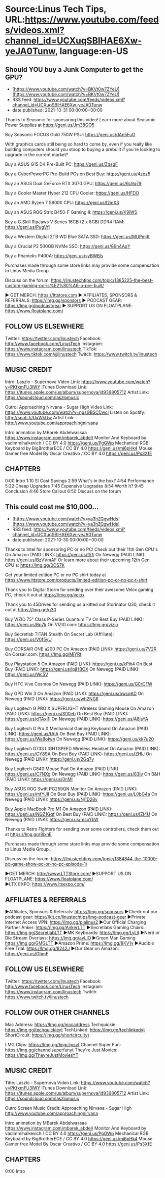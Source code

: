 # Source:Linus Tech Tips, URL:https://www.youtube.com/feeds/videos.xml?channel_id=UCXuqSBlHAE6Xw-yeJA0Tunw, language:en-US

## Should YOU buy a Junk Computer to get the GPU?
 - [https://www.youtube.com/watch?v=BKVt0w7ZYeU](https://www.youtube.com/watch?v=BKVt0w7ZYeU)
 - RSS feed: https://www.youtube.com/feeds/videos.xml?channel_id=UCXuqSBlHAE6Xw-yeJA0Tunw
 - date published: 2021-10-31 00:00:00+00:00

Thanks to Seasonic for sponsoring this video! Learn more about Seasonic Power Supplies at https://geni.us/Jm38GO5

Buy Seasonic FOCUS Gold 750W PSU: https://geni.us/dAe5FuO

With graphics cards still being so hard to come by, even if you really like building computers should you stoop to buying a prebuilt if you're looking to upgrade in the current market?


Buy a ASUS G15 DK Pre-Built PC: https://geni.us/ZqsgF

Buy a CyberPowerPC Pre-Build PCs on Best Buy: https://geni.us/4zpz5

Buy an ASUS Dual GeForce RTX 3070 GPU: https://geni.us/6c9q79

Buy a Cooler Master Hyper 212 CPU Cooler: https://geni.us/HFDO

Buy an AMD Ryzen 7 5800X CPU: https://geni.us/l2inX3

Buy an ASUS ROG Strix B450-F Gaming II: https://geni.us/K9iWS

Buy a G.Skill RipJaws V Series 16GB (2 x 8GB) DDR4 RAM: https://geni.us/PugVfj

Buy a Western Digital 2TB WD Blue SATA SSD: https://geni.us/MUPmjK

Buy a Crucial P2 500GB NVMe SSD: https://geni.us/89n4AgY

Buy a Phanteks P400A: https://geni.us/syBWBls

Purchases made through some store links may provide some compensation to Linus Media Group.

Discuss on the forum: https://linustechtips.com/topic/1385225-the-best-custom-gaming-pc-is%E2%80%A6-a-pre-built/

► GET MERCH: https://lttstore.com
► AFFILIATES, SPONSORS & REFERRALS: https://lmg.gg/sponsors
► PODCAST GEAR: https://lmg.gg/podcastgear
► SUPPORT US ON FLOATPLANE: https://www.floatplane.com/

FOLLOW US ELSEWHERE
---------------------------------------------------  
Twitter: https://twitter.com/linustech
Facebook: http://www.facebook.com/LinusTech
Instagram: https://www.instagram.com/linustech
TikTok: https://www.tiktok.com/@linustech
Twitch: https://www.twitch.tv/linustech

MUSIC CREDIT
---------------------------------------------------
Intro: Laszlo - Supernova
Video Link: https://www.youtube.com/watch?v=PKfxmFU3lWY
iTunes Download Link: https://itunes.apple.com/us/album/supernova/id936805712
Artist Link: https://soundcloud.com/laszlomusic

Outro: Approaching Nirvana - Sugar High
Video Link: https://www.youtube.com/watch?v=ngsGBSCDwcI
Listen on Spotify: http://spoti.fi/UxWkUw
Artist Link: http://www.youtube.com/approachingnirvana

Intro animation by MBarek Abdelwassaa https://www.instagram.com/mbarek_abdel/
Monitor And Keyboard by vadimmihalkevich / CC BY 4.0  https://geni.us/PgGWp
Mechanical RGB Keyboard by BigBrotherECE / CC BY 4.0 https://geni.us/mj6pHk4
Mouse Gamer free Model By Oscar Creativo / CC BY 4.0 https://geni.us/Ps3XfE

CHAPTERS
---------------------------------------------------  
0:00 Intro
1:10 SI Cost Savings
2:59 What's in the box?
4:54 Performance
5:22 Cheap Upgrades
7:45 Expensive Upgrades
8:54 Worth It?
9:45 Conclusion
4:46 Store Callout
6:50 Discuss on the forum

## This could cost me $10,000...
 - [https://www.youtube.com/watch?v=ya3hZQgwHds](https://www.youtube.com/watch?v=ya3hZQgwHds)
 - RSS feed: https://www.youtube.com/feeds/videos.xml?channel_id=UCXuqSBlHAE6Xw-yeJA0Tunw
 - date published: 2021-10-30 00:00:00+00:00

Thanks to Intel for sponsoring PC or no PC! Check out their 11th Gen CPU's
On Amazon (PAID LINK): https://geni.us/f51j
On Newegg (PAID LINK): https://geni.us/BzVVmAF
Or learn more about their upcoming 12th Gen CPU's: https://lmg.gg/0OS7K

Get your limited edition PC or no PC shirt today at https://www.lttstore.com/products/limited-edition-pc-or-no-pc-t-shirt

Thank you to Digital Storm for sending over their awesome Velox gaming PC, check it out at https://lmg.gg/velox

Thank you to 45Drives for sending us a kitted out Storinator Q30, check it out at https://lmg.gg/q30

Buy VIZIO 75" Class P-Series Quantum TV
On Best Buy (PAID LINK): https://geni.us/Bp7k
On VIZIO.com: https://lmg.gg/vizio

Buy Secretlab TITAN Stealth
On Secret Lab (Affiliate): https://geni.us/V0f5yU 

Buy CORSAIR ONE a200 PC
On Amazon (PAID LINK): https://geni.us/7V2R
On Corsair.com: https://lmg.gg/MjYRt

Buy Playstation 5
On Amazon (PAID LINK): https://geni.us/kPih4
On Best Buy (PAID LINK): https://geni.us/lpjHBOX
On Newegg (PAID LINK): https://geni.us/Wc5V

Buy HTC Vive Cosmos
On Newegg (PAID LINK): https://geni.us/G0rCFW

Buy GPD Win 3
On Amazon (PAID LINK): https://geni.us/bwcqAD
On Newegg (PAID LINK): https://geni.us/wh2NG8

Buy Logitech G PRO X SUPERLIGHT Wireless Gaming Mouse
On Amazon (PAID LINK): https://geni.us/S00eb
On Best Buy (PAID LINK): https://geni.us/dTAxi1l
On Newegg (PAID LINK): https://geni.us/A8jsYA

Buy Logitech G Pro X Mechanical Gaming Keyboard
On Amazon (PAID LINK): https://geni.us/tAlA
On Best Buy (PAID LINK): https://geni.us/Wa8oIwn
On Newegg (PAID LINK): https://geni.us/kk7u20

Buy Logitech G733 LIGHTSPEED Wireless Headset
On Amazon (PAID LINK): https://geni.us/CY89A
On Best Buy (PAID LINK): https://geni.us/ZHlJ
On Newegg (PAID LINK): https://geni.us/2Gq7y

Buy Logitech G840 Mouse Pad
On Amazon (PAID LINK): https://geni.us/C7NXg
On Newegg (PAID LINK): https://geni.us/83Iv
On B&H (PAID LINK): https://geni.us/0nMl

Buy ASUS ROG Swift PG259QN Monitor
On Amazon (PAID LINK): https://geni.us/mfYJII
On Best Buy (PAID LINK): https://geni.us/L0bG4a
On Newegg (PAID LINK): https://geni.us/Nj1D28v

Buy Apple MacBook Pro M1
On Amazon (PAID LINK): https://geni.us/NGZ1Gqf
On Best Buy (PAID LINK): https://geni.us/lZI4U
On Newegg (PAID LINK): https://geni.us/msoYbW

Thanks to Retro Fighters for sending over some controllers, check them out at https://lmg.gg/8ixnE

Purchases made through some store links may provide some compensation to Linus Media Group.

Discuss on the forum: https://linustechtips.com/topic/1384844-the-10000-pc-game-show-pc-or-no-pc-episode-1/


►GET MERCH: http://www.LTTStore.com/
►SUPPORT US ON FLOATPLANE: https://www.floatplane.com/  
►LTX EXPO: https://www.ltxexpo.com/   

AFFILIATES & REFERRALS
---------------------------------------------------
►Affiliates, Sponsors & Referrals: https://lmg.gg/sponsors
►Check out our podcast gear: https://kit.co/linustechtips/lmg-podcast-gear
►Private Internet Access VPN: https://lmg.gg/pialinus2
►Our Official Charging Partner Anker: https://lmg.gg/AnkerLTT
►Secretlabs Gaming Chairs: https://lmg.gg/SecretlabLTT
►MK Keyboards: https://lmg.gg/LyLtl
►Nerd or Die Stream Overlays: https://lmg.gg/avLlO
►Green Man Gaming https://lmg.gg/GMGLTT
►Amazon Prime: https://lmg.gg/8KV1v
►Audible Free Trial: https://lmg.gg/8242J
►Our Gear on Amazon: https://geni.us/OhmF

FOLLOW US ELSEWHERE
---------------------------------------------------  
Twitter: https://twitter.com/linustech
Facebook: http://www.facebook.com/LinusTech
Instagram: https://www.instagram.com/linustech
Twitch: https://www.twitch.tv/linustech

FOLLOW OUR OTHER CHANNELS
---------------------------------------------------  
Mac Address: https://lmg.gg/macaddress
Techquickie: https://lmg.gg/techquickieyt
TechLinked: https://lmg.gg/techlinkedyt
ShortCircuit: https://lmg.gg/shortcircuityt

LMG Clips: https://lmg.gg/lmgclipsyt
Channel Super Fun: https://lmg.gg/channelsuperfunyt
They're Just Movies: https://lmg.gg/TheyreJustMoviesYT

MUSIC CREDIT
---------------------------------------------------  
Title: Laszlo - Supernova
Video Link: https://www.youtube.com/watch?v=PKfxmFU3lWY
iTunes Download Link: https://itunes.apple.com/us/album/supernova/id936805712
Artist Link: https://soundcloud.com/laszlomusic

Outro Screen Music Credit: Approaching Nirvana - Sugar High http://www.youtube.com/approachingnirvana

Intro animation by MBarek Abdelwassaa https://www.instagram.com/mbarek_abdel/
Monitor And Keyboard by vadimmihalkevich / CC BY 4.0  https://geni.us/PgGWp
Mechanical RGB Keyboard by BigBrotherECE / CC BY 4.0 https://geni.us/mj6pHk4
Mouse Gamer free Model By Oscar Creativo / CC BY 4.0 https://geni.us/Ps3XfE

CHAPTERS
---------------------------------------------------  
0:00 Intro

